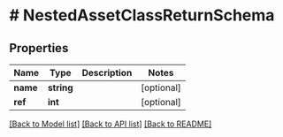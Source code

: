 # # NestedAssetClassReturnSchema

## Properties

Name | Type | Description | Notes
------------ | ------------- | ------------- | -------------
**name** | **string** |  | [optional]
**ref** | **int** |  | [optional]

[[Back to Model list]](../../README.md#models) [[Back to API list]](../../README.md#endpoints) [[Back to README]](../../README.md)

